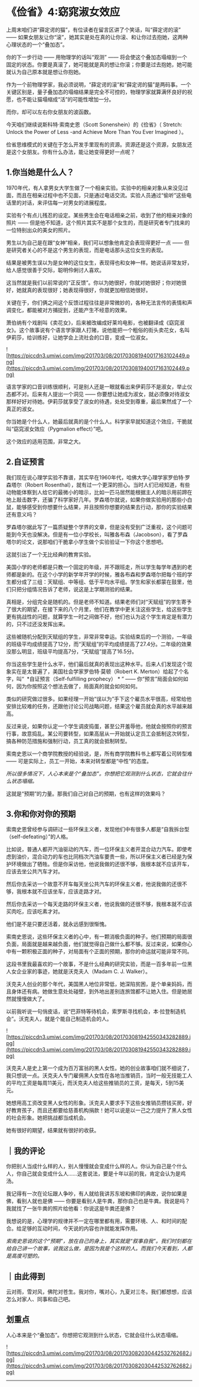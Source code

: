 # 《俭省》4:窈窕淑女效应

上周末咱们讲“薛定谔的猫”，有位读者在留言区讲了个笑话，叫“薛定谔的滚” —— 如果女朋友让你“滚”，她其实是处在真的让你滚、和让你过去抱她，这两种心理状态的一个“叠加态”。

你的下一步行动 —— 用物理学的话叫“观测” —— 将会使这个叠加态塌缩到一个固定的状态。你要是真滚了，她可能就是真的想让你滚；你要是过去抱她，她可能就认为自己原本就是想让你抱她。

作为一个前物理学家，我必须说明，“薛定谔的滚”和“薛定谔的猫”是两码事。一个关键区别是，量子叠加态的塌缩结果是完全不可控的，物理学家就算满怀良好的祝愿，也不能让猫塌缩成“活”的可能性增加一分。

而你，却可以左右你女朋友的波函数。

今天咱们继续说斯科特·索南史恩（Scott Sonenshein）的《俭省》（ Stretch: Unlock the Power of Less -and Achieve More Than You Ever Imagined ）。

俭省思维模式的关键在于怎么开发手里现有的资源。资源还是这个资源，女朋友还是这个女朋友。你有什么办法，能让她变得更好一点呢？ 

## 1.你当她是什么人？

1970年代，有人拿男女大学生做了一个相亲实验。实验中的相亲对象从来没见过面，而且在相亲过程中也不见面，只是通过电话交流。实验人员通过“偷听”这些电话里的对话，来评估每一对男女的进展程度。

实验有个有点儿残忍的设定。某些男生会在电话相亲之前，收到了他的相亲对象的照片 —— 但是他不知道，这个照片其实不是那个女生的，而是研究者专门找来的一位特别出众的美女的照片。

男生以为自己是在跟“女神”相亲，我们可以想象他肯定会表现得更好一点 —— 但是研究者关心的不是这个男生的表现，而是电话那头这位女生的表现。

结果是被男生误以为是女神的这位女生，表现得也和女神一样。她说话非常友好，给人感觉很善于交际，聪明伶俐讨人喜欢。

这当然就是我们以前常说的“正反馈”。你以为她很好，你就对她很好；你对她很好，她就真的表现很好；她表现得很好，你就更加相信她很好。

关键在于，你们俩之间这个反馈过程往往是非常微妙的，各种无法言传的表情和声调变化，都能被对方捕捉到，还能产生不经意的效果。

萧伯纳有个戏剧叫《卖花女》，后来被改编成好莱坞电影，也被翻译成《窈窕淑女》。这个故事说有个语言学家跟人打赌，说他能把一个粗俗的街头卖花女，名叫伊莉莎，给训练好，让她学会上流社会的口音，变成一位淑女。 

![https://piccdn3.umiwi.com/img/201703/08/201703081940017163102449.png](https://piccdn3.umiwi.com/img/201703/08/201703081940017163102449.png)

语言学家的口音训练很顺利，可是别人还是一眼就看出来伊莉莎不是淑女，举止仪态都不对。后来有人提出一个洞见 —— 你要想让她成为淑女，就必须像对待淑女那样好好对待她。伊莉莎就享受了淑女的待遇，处处受到尊重，最后果然成了一个真正的淑女。

你当她是个什么人，她最后就真的是个什么人。科学家早就知道这个效应，干脆就叫“窈窕淑女效应（Pygmalion effect）”吧。

这个效应的适用范围，非常之大。 

## 2.自证预言

我们现在说心理学实验不靠谱，其实早在1960年代，哈佛大学心理学家罗伯特·罗森塔尔（Robert Rosenthal），就有过一个更深的担心。当时人们已经知道，有些动物能体察到人给它的最微小的暗示，比如一匹马居然能根据主人的暗示用前蹄在地上敲击数字，还骗了科学家好几年。罗森塔尔就说，如果你做实验用的那些小白鼠，能够感受到你想要什么结果，并且按照你想要的结果去行动，那你的实验结果还有意义吗？

罗森塔尔据此写了一篇质疑整个学界的文章，但是没有受到广泛重视，这个问题可能到今天也没解决。但是有一位小学校长，叫雅各布森（Jacobson），看了罗森塔尔的论文，说那咱们干脆拿小学生做个实验验证一下你这个思想吧。

这就引出了一个无比经典的教育实验。

美国小学的老师都是只教一个固定的年级，并不跟班走，所以学生每学年遇到的老师都是新的。在这个小学的新学年开学的时候，雅各布森和罗森塔尔把每个班的学生都分成了三组：天赋组、中等组、低于平均水平组。学生和家长都蒙在鼓里，他们只把分组情况告诉了老师，说这是上学期测验的结果。

真相是，分组完全是随机的。但是老师不知道。结果老师们对“天赋组”的学生寄予了很大的期望，在接下来的八个月里，他们在教学中更关注这些学生，给这些学生更有挑战性的问题，就算学生一时之间做不好，他们也认为这个学生肯定是有潜力的，只不过还没发挥出来。

这些被随机分配到天赋组的学生，非常非常幸运。实验结束后的一个测验，一年级的班级平均成绩提高了12分，而“天赋组”的平均成绩提高了27.4分。二年级的效果没那么明显，班级平均提高7分，“天赋组”提高了16.5分。

你当这些学生是什么水平，他们最后就真的表现出这种水平。后来人们发现这个现象实在是太普遍了，美国社会学家罗伯特·莫顿（Robert K. Merton）给起了个名字，叫“  *自证预言（Self-fulfilling prophecy） * ” —— 你“预言”局面会如何如何，因为你按照这个想法去做了，局面真的就会如何如何。

类似的研究做过很多。如果经理一开始“误以为”手下这个雇员水平很高，经常给他安排比较难的任务，还跟他讨论公司战略问题，结果这个雇员就会真的水平越来越高。

反过来说，如果你认定一个学生调皮捣蛋，甚至公开羞辱他，他就会按照你的预言行事，故意捣乱。某公司要转型，如果高层从一开始就认定员工会抵制这次转型，搞各种防范措施和强制行动，员工真的就会抵制转型。

索南史恩以一个商学院教授的经验说，是，所有商学院教科书上都写着公司转型难 —— 可是实际上，员工一开始，本来对转型都是“中性”的态度。

 *所以很多情况下，人心本来是个“叠加态”。你想把它观测到什么状态，它就会往什么状态塌缩。*

这就是“预期”的力量。那我们自己对自己的预期，也有这样的效果吗？ 

## 3.你和你对你的预期

索南史恩曾经参与调研过一些环保主义者，发现他们中有很多人都是“自我拆台型（self-defeating）”的人格。

比如说，普通人都开汽油驱动的汽车，而一位环保主义者开混合动力汽车。即使考虑到油价，混合动力的车也比同档次汽油车要贵一些，所以环保主义者已经是为保护环境做出了牺牲。但是你采访他，他说我做的还很不够，我根本就不应该开车，应该去坐公共汽车才对。

然后你去采访一个故意不开车每天坐公共汽车的环保主义者，他说我做的还很不够，我根本就不应该坐车，应该走路才对。

然后你去采访一个每天走路的环保主义者，他说我做的还很不够，我根本就不应该买肉吃，应该吃素才对。

他们是不是只要还活着，就永远感到很惭愧。

索南史恩说，这些环保主义者的心中，有一颗消极负面的种子。他们预期的局面很负面，局面就是越来越负面，他们就觉得自己做什么都不够。反过来说，如果你心中有一颗积极正面的种子，对局面有个正面的预期，那你的命运就可能非常不同。

这段书里我最喜欢的一个故事，不是什么经典的研究实验，而是一百多年前一位黑人女企业家的事迹，她就是沃克夫人（Madam C. J. Walker）。

沃克夫人创业的那个年代，美国黑人地位非常低，她深陷贫困，是个单亲妈妈，而且身体还有病。她做生意处处碰壁，到外地出差别连旅馆都不让她入住。但是她居然就慢慢做大了。

以前我听说一句俏皮话，说“巴菲特等待机会，索罗斯寻找机会，本·拉登制造机会”。沃克夫人，就是个能自己制造机会的人。 

![https://piccdn3.umiwi.com/img/201703/08/201703081942550343282889.jpg](https://piccdn3.umiwi.com/img/201703/08/201703081942550343282889.jpg)

沃克夫人是史上第一个成为百万富翁的黑人女性。她的创业故事咱们就不细说了，我只想说一点。沃克夫人专门雇佣黑人女性在各地当推销员，当时一般无技能工人的平均工资是每周11美元，而沃克夫人给这些推销员的工资，是每天，5到15美元。

她想用高工资改变黑人女性的形象。沃克夫人要求手下这些女推销员攒钱买房，好好教育孩子，而且还都要给慈善机构捐款！她可以说是以一己之力提升了黑人女性的社会形象。她把挑战都当成机会。

她有很好的期望，结果就有很好的收获。 

## ｜我的评论

你把别人当成什么样的人，别人慢慢就会变成什么样的人。你认为自己是个什么人，你自己就会变成什么人……这套说法，要是十年以前的我，肯定会认为是鸡汤。

我记得有一次在论坛跟人争吵，有人就给我讲苏东坡和佛印的典故，说你如果是佛，看别人就也是佛 —— 你要是看别人是牛粪，那你自己也是牛粪。我说是吗？我就找了一张牛粪的照片给他看：你说这是牛粪还是佛？

我想说的是，心理学的规律并不一定在哪里都有用，需要环境、人、和时间的配合。给足够的互动时间，今天说的内容也许就能发挥作用。

 *索南史恩说的这个“预期”，放在自己的身上，其实就是“叙事自我”。我们时刻都在给自己讲一个故事，说我这么做，是因为我是个这样的人。而我们今天看到，人都是高度可塑的。*

## ｜由此得到

云对雨，雪对风，佛陀对苍生。我对你，嘴对心，九夏对三冬。我们都想想，应该怎么对家人、同事和自己吧。

## 划重点

人心本来是个“叠加态”。你想把它观测到什么状态，它就会往什么状态塌缩。

![https://piccdn3.umiwi.com/img/201703/08/201703082030442532762682.jpg](https://piccdn3.umiwi.com/img/201703/08/201703082030442532762682.jpg)

---

